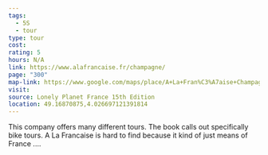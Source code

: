 ```yaml
---
tags:
  - 5S
  - tour
type: tour
cost: 
rating: 5
hours: N/A
link: https://www.alafrancaise.fr/champagne/
page: "300"
map-link: https://www.google.com/maps/place/A+La+Fran%C3%A7aise+Champagne/@49.1606757,3.8286644,11z/data=!3m1!4b1!4m6!3m5!1s0x47e96bfc321e7a99:0xc30088e495fdac5a!8m2!3d49.1605684!4d3.9934698!16s%2Fg%2F11b6y3c724?entry=ttu&g_ep=EgoyMDI0MTAyNy4wIKXMDSoASAFQAw%3D%3D
visit: 
source: Lonely Planet France 15th Edition
location: 49.16870875,4.026697121391814
---
```

This company offers many different tours. The book calls out specifically bike tours. A La Francaise is hard to find because it kind of just means of France ....